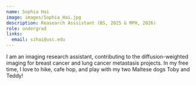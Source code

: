 ```yaml
---
name: Sophia Hai
image: images/Sophia_Hai.jpg
description: Reasearch Asssistant (BS, 2025 & MPH, 2026)
role: undergrad
links:
  email: sihai@usc.edu
---
```


I am an imaging research assistant, contributing to the diffusion-weighted imaging for breast cancer and lung cancer metastasis projects. In my free time, I love to hike, cafe hop, and play with my two Maltese dogs Toby and Teddy!
